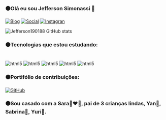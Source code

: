### ⚫Olá eu sou Jefferson Simonassi 👋
[![Blog](https://img.shields.io/badge/GitHub-100000?style=for-the-badge&logo=github&logoColor=white)](https://github.com/jefferson190188/jefferson190188.git)
[![Social](https://img.shields.io/badge/LinkedIn-0077B5?style=for-the-badge&logo=linkedin&logoColor=white)](https://br.linkedin.com/)
[![Instagran](https://img.shields.io/badge/Instagram-E4405F?style=for-the-badge&logo=instagram&logoColor=white)](https://www.instagram.com/je_simonassi/#)


![Jefferson190188 GitHub stats](https://github-readme-stats.vercel.app/api?username=Jefferson190188&show_icons=true&theme=merko)

### ⚫Tecnologias que estou estudando:

<div style="display: inline_block"><br/>
   <img align="center"alt="html5" src="https://img.shields.io/badge/Python-3776AB?style=for-the-badge&logo=python&logoColor=white" />
   <img align="center"alt="html5" src="https://img.shields.io/badge/HTML5-E34F26?style=for-the-badge&logo=html5&logoColor=white" />
   <img align="center"alt="html5" src="https://img.shields.io/badge/JavaScript-F7DF1E?style=for-the-badge&logo=javascript&logoColor=black" />
   <img align="center"alt="html5" src="https://img.shields.io/badge/GIT-E44C30?style=for-the-badge&logo=git&logoColor=white" />
   <img align="center"alt="html5" src="https://img.shields.io/badge/IntelliJ_IDEA-000000.svg?style=for-the-badge&logo=intellij-idea&logoColor=white" />
   </div><div/>

   ### ⚫Portifólio de contribuições:

   [![GitHub](https://img.shields.io/badge/GitHub-100000?style=for-the-badge&logo=github&logoColor=white)](https://github.com/jefferson190188/dio-lab-open-source)

   ### ⚫Sou casado com a Sara👩‍❤️‍👨, pai de 3 crianças lindas, Yan🧑, Sabrina👧, Yuri🧑.
